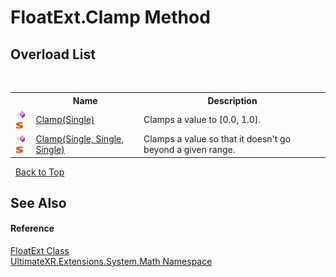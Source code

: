 # FloatExt.Clamp Method 
 


## Overload List
&nbsp;<table><tr><th></th><th>Name</th><th>Description</th></tr><tr><td>![Public method](media/pubmethod.gif "Public method")![Static member](media/static.gif "Static member")</td><td><a href="M_UltimateXR_Extensions_System_Math_FloatExt_Clamp">Clamp(Single)</a></td><td>
Clamps a value to [0.0, 1.0].</td></tr><tr><td>![Public method](media/pubmethod.gif "Public method")![Static member](media/static.gif "Static member")</td><td><a href="M_UltimateXR_Extensions_System_Math_FloatExt_Clamp_1">Clamp(Single, Single, Single)</a></td><td>
Clamps a value so that it doesn't go beyond a given range.</td></tr></table>&nbsp;
<a href="#floatext.clamp-method">Back to Top</a>

## See Also


#### Reference
<a href="T_UltimateXR_Extensions_System_Math_FloatExt">FloatExt Class</a><br /><a href="N_UltimateXR_Extensions_System_Math">UltimateXR.Extensions.System.Math Namespace</a><br />